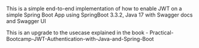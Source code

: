 This is a simple end-to-end implementation of how to enable JWT on a simple Spring Boot App using SpringBoot 3.3.2, Java 17 with Swagger docs and Swagger UI

This is an upgrade to the usecase explained in the book - Practical-Bootcamp-JWT-Authentication-with-Java-and-Spring-Boot
